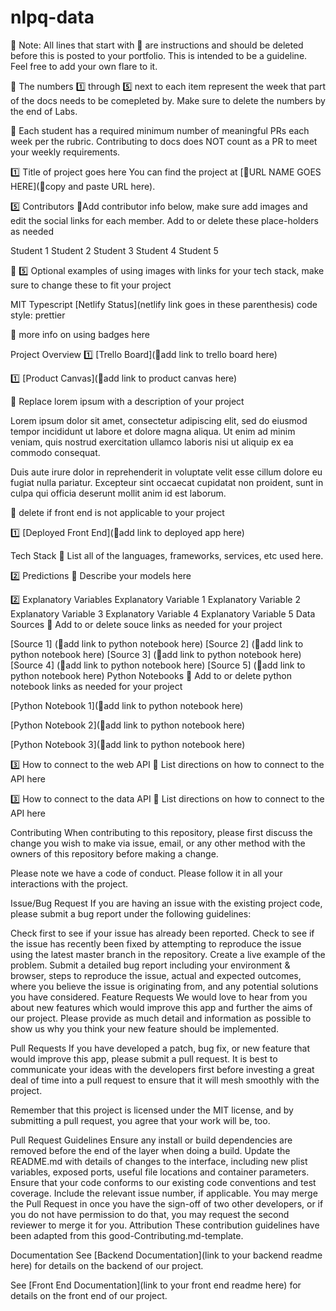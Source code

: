 # nlpq-data

🚫 Note: All lines that start with 🚫 are instructions and should be deleted before this is posted to your portfolio. This is intended to be a guideline. Feel free to add your own flare to it.

🚫 The numbers 1️⃣ through 5️⃣ next to each item represent the week that part of the docs needs to be comepleted by. Make sure to delete the numbers by the end of Labs.

🚫 Each student has a required minimum number of meaningful PRs each week per the rubric. Contributing to docs does NOT count as a PR to meet your weekly requirements.

1️⃣ Title of project goes here
You can find the project at [🚫URL NAME GOES HERE](🚫copy and paste URL here).

5️⃣ Contributors
🚫Add contributor info below, make sure add images and edit the social links for each member. Add to or delete these place-holders as needed

Student 1	Student 2	Student 3	Student 4	Student 5
				
				
 	 	 	 	 
🚫 5️⃣ Optional examples of using images with links for your tech stack, make sure to change these to fit your project

MIT Typescript [Netlify Status](netlify link goes in these parenthesis) code style: prettier

🚫 more info on using badges here

Project Overview
1️⃣ [Trello Board](🚫add link to trello board here)

1️⃣ [Product Canvas](🚫add link to product canvas here)

🚫 Replace lorem ipsum with a description of your project

Lorem ipsum dolor sit amet, consectetur adipiscing elit, sed do eiusmod tempor incididunt ut labore et dolore magna aliqua. Ut enim ad minim veniam, quis nostrud exercitation ullamco laboris nisi ut aliquip ex ea commodo consequat.

Duis aute irure dolor in reprehenderit in voluptate velit esse cillum dolore eu fugiat nulla pariatur. Excepteur sint occaecat cupidatat non proident, sunt in culpa qui officia deserunt mollit anim id est laborum.

🚫 delete if front end is not applicable to your project

1️⃣ [Deployed Front End](🚫add link to deployed app here)

Tech Stack
🚫 List all of the languages, frameworks, services, etc used here.

2️⃣ Predictions
🚫 Describe your models here

2️⃣ Explanatory Variables
Explanatory Variable 1
Explanatory Variable 2
Explanatory Variable 3
Explanatory Variable 4
Explanatory Variable 5
Data Sources
🚫 Add to or delete souce links as needed for your project

[Source 1] (🚫add link to python notebook here)
[Source 2] (🚫add link to python notebook here)
[Source 3] (🚫add link to python notebook here)
[Source 4] (🚫add link to python notebook here)
[Source 5] (🚫add link to python notebook here)
Python Notebooks
🚫 Add to or delete python notebook links as needed for your project

[Python Notebook 1](🚫add link to python notebook here)

[Python Notebook 2](🚫add link to python notebook here)

[Python Notebook 3](🚫add link to python notebook here)

3️⃣ How to connect to the web API
🚫 List directions on how to connect to the API here

3️⃣ How to connect to the data API
🚫 List directions on how to connect to the API here

Contributing
When contributing to this repository, please first discuss the change you wish to make via issue, email, or any other method with the owners of this repository before making a change.

Please note we have a code of conduct. Please follow it in all your interactions with the project.

Issue/Bug Request
If you are having an issue with the existing project code, please submit a bug report under the following guidelines:

Check first to see if your issue has already been reported.
Check to see if the issue has recently been fixed by attempting to reproduce the issue using the latest master branch in the repository.
Create a live example of the problem.
Submit a detailed bug report including your environment & browser, steps to reproduce the issue, actual and expected outcomes, where you believe the issue is originating from, and any potential solutions you have considered.
Feature Requests
We would love to hear from you about new features which would improve this app and further the aims of our project. Please provide as much detail and information as possible to show us why you think your new feature should be implemented.

Pull Requests
If you have developed a patch, bug fix, or new feature that would improve this app, please submit a pull request. It is best to communicate your ideas with the developers first before investing a great deal of time into a pull request to ensure that it will mesh smoothly with the project.

Remember that this project is licensed under the MIT license, and by submitting a pull request, you agree that your work will be, too.

Pull Request Guidelines
Ensure any install or build dependencies are removed before the end of the layer when doing a build.
Update the README.md with details of changes to the interface, including new plist variables, exposed ports, useful file locations and container parameters.
Ensure that your code conforms to our existing code conventions and test coverage.
Include the relevant issue number, if applicable.
You may merge the Pull Request in once you have the sign-off of two other developers, or if you do not have permission to do that, you may request the second reviewer to merge it for you.
Attribution
These contribution guidelines have been adapted from this good-Contributing.md-template.

Documentation
See [Backend Documentation](link to your backend readme here) for details on the backend of our project.

See [Front End Documentation](link to your front end readme here) for details on the front end of our project.
